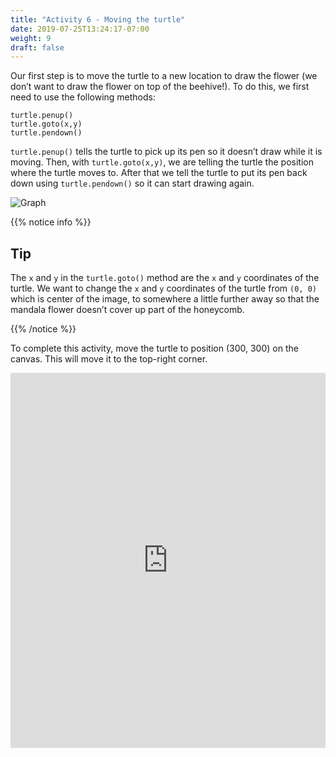 ```yaml
---
title: "Activity 6 - Moving the turtle"
date: 2019-07-25T13:24:17-07:00
weight: 9
draft: false
---
```


Our first step is to move the turtle to a new location to draw the flower (we don’t want to draw the flower on top of the beehive!). To do this, we first need to use the following methods:

```
turtle.penup() 
turtle.goto(x,y)
turtle.pendown()
```

`turtle.penup()` tells the turtle to pick up its pen so it doesn’t draw while it is moving. Then, with `turtle.goto(x,y)`, we are telling the turtle the position where the turtle moves to. After that we tell the turtle to put its pen back down using `turtle.pendown()` so it can start drawing again. 

![Graph](../media/graph.png)

{{% notice info %}}

## Tip

The `x` and  `y` in the `turtle.goto()` method are the `x` and `y` coordinates of the turtle. We want to change the `x` and  `y` coordinates of the turtle from `(0, 0)` which is center of the image, to somewhere a little further away so that the mandala flower doesn’t cover up part of the honeycomb.

{{% /notice %}}

To complete this activity, move the turtle to position (300, 300) on the canvas. This will move it to the top-right corner.

<iframe height="600px" width="100%" src="https://repl.it/@nuevofoundation/PythonWithTurtleActivity6?lite=true" scrolling="no" frameborder="no" allowtransparency="true" allowfullscreen="true" sandbox="allow-forms allow-pointer-lock allow-popups allow-same-origin allow-scripts allow-modals"></iframe>
